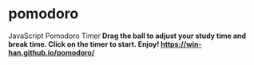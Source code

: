 # pomodoro
JavaScript Pomodoro Timer<b>
Drag the ball to adjust your study time and break time.<b>
Click on the timer to start.<b>
Enjoy!
https://win-han.github.io/pomodoro/
